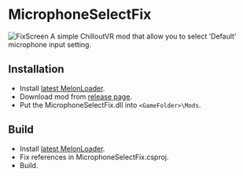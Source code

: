 # MicrophoneSelectFix
![FixScreen](https://user-images.githubusercontent.com/20557088/182310596-76a531dc-a8e8-4b79-a2ae-5a334abe459a.png)
A simple ChilloutVR mod that allow you to select 'Default' microphone input setting.

## Installation
* Install [latest MelonLoader](https://github.com/LavaGang/MelonLoader).
* Download mod from [release page](https://github.com/LeakyRUS/MicrophoneSelectFix/releases).
* Put the MicrophoneSelectFix.dll into `<GameFolder>\Mods`.

## Build
* Install [latest MelonLoader](https://github.com/LavaGang/MelonLoader).
* Fix references in MicrophoneSelectFix.csproj.
* Build.
